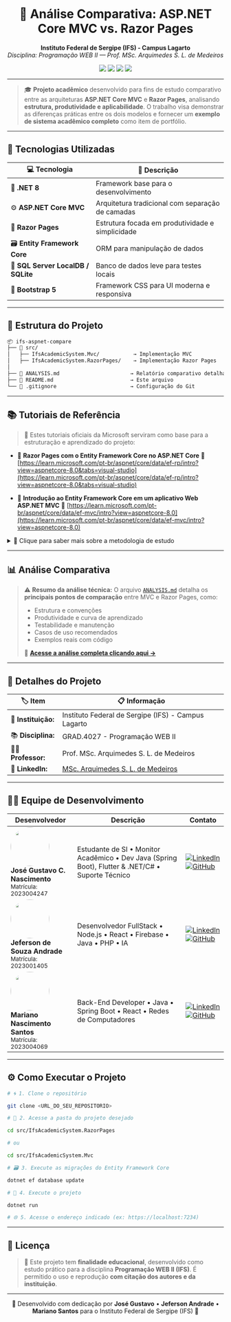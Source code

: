 <!-- ========================================================= -->

<!-- 🧩 README - ASP.NET Core MVC vs Razor Pages | IFS          -->

<!-- ========================================================= -->

<h1 align="center">🧩 Análise Comparativa: ASP.NET Core MVC vs. Razor Pages</h1>

<p align="center">
  <strong>Instituto Federal de Sergipe (IFS) - Campus Lagarto</strong><br>
  <em>Disciplina: Programação WEB II — Prof. MSc. Arquimedes S. L. de Medeiros</em>
</p>

<p align="center">
  <img src="https://img.shields.io/badge/.NET-8.0-512BD4?style=for-the-badge&logo=dotnet&logoColor=white"/>
  <img src="https://img.shields.io/badge/ASP.NET_Core-5C2D91?style=for-the-badge&logo=dotnet&logoColor=white"/>
  <img src="https://img.shields.io/badge/Entity_Framework_Core-6DB33F?style=for-the-badge&logo=nuget&logoColor=white"/>
  <img src="https://img.shields.io/badge/Bootstrap-5-563D7C?style=for-the-badge&logo=bootstrap&logoColor=white"/>
</p>

---

> 🎓 **Projeto acadêmico** desenvolvido para fins de estudo comparativo entre as arquiteturas **ASP.NET Core MVC** e **Razor Pages**, analisando **estrutura, produtividade e aplicabilidade**.
> O trabalho visa demonstrar as diferenças práticas entre os dois modelos e fornecer um **exemplo de sistema acadêmico completo** como item de portfólio.

---

## 🚀 Tecnologias Utilizadas

| 💻 Tecnologia                      | 📘 Descrição                                     |
| ---------------------------------- | ------------------------------------------------ |
| 🧱 **.NET 8**                      | Framework base para o desenvolvimento            |
| ⚙️ **ASP.NET Core MVC**            | Arquitetura tradicional com separação de camadas |
| 🧩 **Razor Pages**                 | Estrutura focada em produtividade e simplicidade |
| 🗃️ **Entity Framework Core**      | ORM para manipulação de dados                    |
| 🧠 **SQL Server LocalDB / SQLite** | Banco de dados leve para testes locais           |
| 🎨 **Bootstrap 5**                 | Framework CSS para UI moderna e responsiva       |

---

## 📁 Estrutura do Projeto

````bash
📦 ifs-aspnet-compare
├── 📁 src/
│   ├── IfsAcademicSystem.Mvc/           → Implementação MVC
│   ├── IfsAcademicSystem.RazorPages/    → Implementação Razor Pages
│
├── 📄 ANALYSIS.md                       → Relatório comparativo detalhado
├── 📄 README.md                         → Este arquivo
└── 📄 .gitignore                        → Configuração do Git
````

---

## 📚 Tutoriais de Referência

> 🧭 Estes tutoriais oficiais da Microsoft serviram como base para a estruturação e aprendizado do projeto:

* 📘 **Razor Pages com o Entity Framework Core no ASP.NET Core**
  🔗 [https://learn.microsoft.com/pt-br/aspnet/core/data/ef-rp/intro?view=aspnetcore-8.0&tabs=visual-studio](https://learn.microsoft.com/pt-br/aspnet/core/data/ef-rp/intro?view=aspnetcore-8.0&tabs=visual-studio)

* 📗 **Introdução ao Entity Framework Core em um aplicativo Web ASP.NET MVC**
  🔗 [https://learn.microsoft.com/pt-br/aspnet/core/data/ef-mvc/intro?view=aspnetcore-8.0](https://learn.microsoft.com/pt-br/aspnet/core/data/ef-mvc/intro?view=aspnetcore-8.0)

<details>
<summary>📘 Clique para saber mais sobre a metodologia de estudo</summary>

Os tutoriais da Microsoft foram utilizados como **fundamento para replicação e aprimoramento** da aplicação, sendo adaptados com **customizações de design, layout e organização de código**.
Essas modificações visam demonstrar a aplicação prática dos conceitos apresentados na disciplina **Programação WEB II**, com ênfase em comparação de produtividade entre as duas abordagens.

</details>

---

## 📊 Análise Comparativa

> ⚠️ **Resumo da análise técnica:**
> O arquivo [`ANALYSIS.md`](./ANALYSIS.md) detalha os **principais pontos de comparação** entre MVC e Razor Pages, como:
>
> * Estrutura e convenções
> * Produtividade e curva de aprendizado
> * Testabilidade e manutenção
> * Casos de uso recomendados
> * Exemplos reais com código
>
> 📘 **[Acesse a análise completa clicando aqui →](./ANALYSIS.md)**

---

## 🧠 Detalhes do Projeto

| 🏷️ Item             | 📋 Informação                                                                                        |
| -------------------- | ---------------------------------------------------------------------------------------------------- |
| 🏫 **Instituição:**  | Instituto Federal de Sergipe (IFS) - Campus Lagarto                                                  |
| 📚 **Disciplina:**   | GRAD.4027 - Programação WEB II                                                                       |
| 👨‍🏫 **Professor:** | Prof. MSc. Arquimedes S. L. de Medeiros                                                              |
| 🔗 **LinkedIn:**     | [MSc. Arquimedes S. L. de Medeiros](https://www.linkedin.com/in/msc-arquimedes-lima-%C2%B4-b092499/) |

---

## 👨‍💻 Equipe de Desenvolvimento

<div align="center">

| Desenvolvedor                                                                                                                                                                               | Descrição                                                                                         | Contato                                                                                                                                                                                                                                                                                                                         |
| ------------------------------------------------------------------------------------------------------------------------------------------------------------------------------------------- | ------------------------------------------------------------------------------------------------- | ------------------------------------------------------------------------------------------------------------------------------------------------------------------------------------------------------------------------------------------------------------------------------------------------------------------------------- |
| <img src="https://avatars.githubusercontent.com/u/142621578?v=4" width="90" height="90" style="border-radius:50%"><br><b>José Gustavo C. Nascimento</b><br><sub>Matrícula: 2023004247</sub> | Estudante de SI • Monitor Acadêmico • Dev Java (Spring Boot), Flutter & .NET/C# • Suporte Técnico | [![LinkedIn](https://img.shields.io/badge/LinkedIn-0077B5?style=for-the-badge\&logo=linkedin\&logoColor=white)](https://www.linkedin.com/in/josé-gustavo-correia-nascimento-2100b2377) [![GitHub](https://img.shields.io/badge/GitHub-24292F?style=for-the-badge\&logo=github\&logoColor=white)](https://github.com/JGustavoCN) |
| <img src="https://avatars.githubusercontent.com/u/38109358?v=4" width="90" height="90" style="border-radius:50%"><br><b>Jeferson de Souza Andrade</b><br><sub>Matrícula: 2023001405</sub>   | Desenvolvedor FullStack • Node.js • React • Firebase • Java • PHP • IA                            | [![LinkedIn](https://img.shields.io/badge/LinkedIn-0077B5?style=for-the-badge\&logo=linkedin\&logoColor=white)](https://www.linkedin.com/in/dev-jeferson-andrade/?locale=pt_BR) [![GitHub](https://img.shields.io/badge/GitHub-24292F?style=for-the-badge\&logo=github\&logoColor=white)](https://github.com/jefersonae)        |
| <img src="https://avatars.githubusercontent.com/u/210615743?v=4" width="90" height="90" style="border-radius:50%"><br><b>Mariano Nascimento Santos</b><br><sub>Matrícula: 2023004069</sub>  | Back-End Developer • Java • Spring Boot • React • Redes de Computadores                           | [![LinkedIn](https://img.shields.io/badge/LinkedIn-0077B5?style=for-the-badge\&logo=linkedin\&logoColor=white)](https://www.linkedin.com/in/mariano-santos-892871272/) [![GitHub](https://img.shields.io/badge/GitHub-24292F?style=for-the-badge\&logo=github\&logoColor=white)](https://github.com/marianosantts)              |

</div>

---

## ⚙️ Como Executar o Projeto

````bash
# 🌀 1. Clone o repositório

git clone <URL_DO_SEU_REPOSITORIO>

# 📁 2. Acesse a pasta do projeto desejado

cd src/IfsAcademicSystem.RazorPages

# ou

cd src/IfsAcademicSystem.Mvc

# 🗃️ 3. Execute as migrações do Entity Framework Core

dotnet ef database update

# 🚀 4. Execute o projeto

dotnet run

# 🌐 5. Acesse o endereço indicado (ex: https://localhost:7234)

````

---

## 🧾 Licença

> 📜 Este projeto tem **finalidade educacional**, desenvolvido como estudo prático para a disciplina **Programação WEB II (IFS)**.
> É permitido o uso e reprodução **com citação dos autores e da instituição**.

---

<div align="center">

💚 Desenvolvido com dedicação por <b>José Gustavo</b> • <b>Jeferson Andrade</b> • <b>Mariano Santos</b>
para o Instituto Federal de Sergipe (IFS) 💚

</div>

